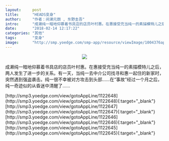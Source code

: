 ```yaml
---
layout:     post
title:      "HEADS变身"
author:     "作者：间濑元朗 , 东野圭吾"
intro:      "成濑纯一暗地仰慕着书具店的店员叶村惠。在惠接受充当纯一的素描模特儿之后，两人发生了进一步的关系。有一天，当纯一去中介公司找寻和惠一起住的新家时，突然遇到强盗袭击。纯一很不幸被对方攻击到头部……在“事故”经过一个月之后，纯一奇迹似的从昏迷中清醒了……"
date:       "2018-02-14 12:17:22"
categories: "其他"
tags:       "变身"
image:      "http://smp.yoedge.com/smp-app/resource/viewImage/1004376appline.png"
---
```

<div style="text-align: center">
<p><img src="http://smp.yoedge.com/smp-app/resource/viewImage/1004376appline.png"/></p>
</div>
<p class="post-meta">
<span>成濑纯一暗地仰慕着书具店的店员叶村惠。在惠接受充当纯一的素描模特儿之后，两人发生了进一步的关系。有一天，当纯一去中介公司找寻和惠一起住的新家时，突然遇到强盗袭击。纯一很不幸被对方攻击到头部……在“事故”经过一个月之后，纯一奇迹似的从昏迷中清醒了……</span>
</p>
[http://smp3.yoedge.com/view/gotoAppLine/1122648](http://smp3.yoedge.com/view/gotoAppLine/1122648){:target="_blank"}
[http://smp3.yoedge.com/view/gotoAppLine/1122647](http://smp3.yoedge.com/view/gotoAppLine/1122647){:target="_blank"}
[http://smp3.yoedge.com/view/gotoAppLine/1122646](http://smp3.yoedge.com/view/gotoAppLine/1122646){:target="_blank"}
[http://smp3.yoedge.com/view/gotoAppLine/1122645](http://smp3.yoedge.com/view/gotoAppLine/1122645){:target="_blank"}



